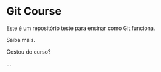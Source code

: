 # Git Course

Este é um repositório teste para ensinar como Git funciona.

Saiba mais.

Gostou do curso?

...